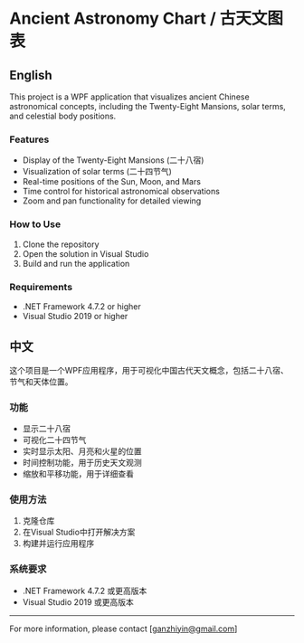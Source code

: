 # Ancient Astronomy Chart / 古天文图表

## English

This project is a WPF application that visualizes ancient Chinese astronomical concepts, including the Twenty-Eight Mansions, solar terms, and celestial body positions.

### Features
- Display of the Twenty-Eight Mansions (二十八宿)
- Visualization of solar terms (二十四节气)
- Real-time positions of the Sun, Moon, and Mars
- Time control for historical astronomical observations
- Zoom and pan functionality for detailed viewing

### How to Use
1. Clone the repository
2. Open the solution in Visual Studio
3. Build and run the application

### Requirements
- .NET Framework 4.7.2 or higher
- Visual Studio 2019 or higher

## 中文

这个项目是一个WPF应用程序，用于可视化中国古代天文概念，包括二十八宿、节气和天体位置。

### 功能
- 显示二十八宿
- 可视化二十四节气
- 实时显示太阳、月亮和火星的位置
- 时间控制功能，用于历史天文观测
- 缩放和平移功能，用于详细查看

### 使用方法
1. 克隆仓库
2. 在Visual Studio中打开解决方案
3. 构建并运行应用程序

### 系统要求
- .NET Framework 4.7.2 或更高版本
- Visual Studio 2019 或更高版本

---

For more information, please contact [ganzhiyin@gmail.com] 
```
